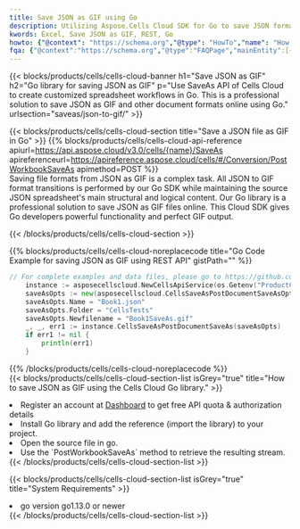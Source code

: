```yaml
---
title: Save JSON as GIF using Go 
description: Utilizing Aspose.Cells Cloud SDK for Go to save JSON format file as GIF format file. 
kwords: Excel, Save JSON as GIF, REST, Go
howto: {"@context": "https://schema.org","@type": "HowTo","name": "How to save JSON as GIF using the Cells Cloud Go library.","description": "How to save JSON as GIF using the Cells Cloud Go library.","image": {"@type": "ImageObject"},"url": "/go/saveas/json-to-gif/","step": [{ "@type": "HowToStep","name": "How to save JSON as GIF using the Cells Cloud Go library. step 1", "image": {"@type": "ImageObject",},"url": "/go/saveas/json-to-gif/","text": "Register an account at <a href='https://dashboard.aspose.cloud/'>Dashboard</a> to get free API quota & authorization details",},{ "@type": "HowToStep","name": "How to save JSON as GIF using the Cells Cloud Go library. step 1", "image": {"@type": "ImageObject",},"url": "/go/saveas/json-to-gif/","text": "Install Go library and add the reference (import the library) to your project.",},{ "@type": "HowToStep","name": "How to save JSON as GIF using the Cells Cloud Go library. step 1", "image": {"@type": "ImageObject",},"url": "/go/saveas/json-to-gif/","text": "Open the source file in go.",},{ "@type": "HowToStep","name": "How to save JSON as GIF using the Cells Cloud Go library. step 1", "image": {"@type": "ImageObject",},"url": "/go/saveas/json-to-gif/","text": "Use the `PostWorkbookSaveAs` method to retrieve the resulting stream.",}, ],"supply": {"@type": "HowToSupply","name": "document"},"tool": [{"@type": "HowToTool","name": "Goland, Visual Studio Code, Eclipse"},{"@type": "HowToTool","name": "Aspose Cells"}],"totalTime": "PT6M"}
fqa: {"@context":"https://schema.org","@type":"FAQPage","mainEntity":[{"@type":"Question","name":"Why save file as other formats file in C# using REST API?","acceptedAnswer":{"@type":"Answer","text":"Documents are encoded in many ways, and some files may be incompatible with the software you use. To open and read such files, just save them as appropriate file formats.<br/><ol><li>Install .NET SDK and add the reference (import the library) to your project.</li><li>Open the source file in C# using REST API.</li><li>Call the PostWorkbookSaveAsRequest() method, passing an output filename with required extension.</li><li>Get the result of save as a separate file.</li></ol>"}},{"@type":"Question","name":"What file formats can I save as with your C# library?","acceptedAnswer":{"@type":"Answer","text":"We support a variety of file formats for conversion using .NET library, including XLSX, Excel, xls , PDF, CSV, HTML, Markdown, XML, PNG, JPG, TIFF, Json, TXT and many more."}},{"@type":"Question","name":"What is the maximum allowed file size for conversion using this .NET library?","acceptedAnswer":{"@type":"Answer","text":"There are no file size limits for format conversions using .NET library."}}]}
---
```



{{< blocks/products/cells/cells-cloud-banner h1="Save JSON as GIF" h2="Go library for saving JSON as GIF" p="Use SaveAs API of Cells Cloud to create customized spreadsheet workflows in Go. This is a professional solution to save JSON as GIF and other document formats online using Go." urlsection="saveas/json-to-gif/" >}}

{{< blocks/products/cells/cells-cloud-section  title="Save a JSON file as GIF in Go" >}}
{{% blocks/products/cells/cells-cloud-api-reference  apiurl=https://api.aspose.cloud/v3.0/cells/{name}/SaveAs  apireferenceurl=https://apireference.aspose.cloud/cells/#/Conversion/PostWorkbookSaveAs  apimethod=POST %}}
<br/>
Saving file formats from JSON as GIF is a complex task. All JSON to GIF format transitions is performed by our Go SDK while maintaining the source JSON spreadsheet's main structural and logical content. Our Go library is a professional solution to save JSON as GIF files online. This Cloud SDK gives Go developers powerful functionality and perfect GIF output.

{{< /blocks/products/cells/cells-cloud-section >}}

{{% blocks/products/cells/cells-cloud-noreplacecode title="Go Code Example for saving JSON as GIF using REST API" gistPath="" %}}
  
```go
// For complete examples and data files, please go to https://github.com/aspose-cells-cloud/aspose-cells-cloud-go/
    instance := asposecellscloud.NewCellsApiService(os.Getenv("ProductClientId"), os.Getenv("ProductClientSecret"))
    saveAsOpts := new(asposecellscloud.CellsSaveAsPostDocumentSaveAsOpts)
    saveAsOpts.Name = "Book1.json"
    saveAsOpts.Folder = "CellsTests"
    saveAsOpts.Newfilename = "Book1SaveAs.gif"
    _, _, err1 := instance.CellsSaveAsPostDocumentSaveAs(saveAsOpts)
    if err1 != nil {
	    println(err1)
    }
```
  
{{% /blocks/products/cells/cells-cloud-noreplacecode  %}}
<br/>
{{< blocks/products/cells/cells-cloud-section-list isGrey="true"  title="How to save JSON as GIF using the Cells Cloud Go library." >}}
<li>Register an account at <a href="https://dashboard.aspose.cloud/">Dashboard</a> to get free API quota & authorization details</li>
<li>Install Go library and add the reference (import the library) to your project.</li>
<li>Open the source file in go.</li>
<li>Use the `PostWorkbookSaveAs` method to retrieve the resulting stream.</li>
{{< /blocks/products/cells/cells-cloud-section-list >}}

{{< blocks/products/cells/cells-cloud-section-list isGrey="true"  title="System Requirements" >}}
<li>go version go1.13.0 or newer</li>
{{< /blocks/products/cells/cells-cloud-section-list >}}
